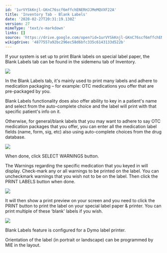 ```yaml
---
id: '1urVYSkKnjl-GKnC76scf6mffchENERHJJMeMQVXF22A'
title: 'Inventory Tab - Blank Labels'
date: '2020-02-27T20:31:19.130Z'
version: 27
mimeType: 'text/x-markdown'
links: []
source: 'https://drive.google.com/open?id=1urVYSkKnjl-GKnC76scf6mffchENERHJJMeMQVXF22A'
wikigdrive: '4877557a92bc296ec58d6bfc335c6143133d522b'
---
```

If your system is set up to print Blank labels on special label paper, the Blank Labels tab can be found in the sidemenu tab of Inventory.

![](../inventory-tab-blank-labels.assets/67ca7508f474be2d7b45b33d03b2ada4.png)

In the Blank Labels tab, it's mainly used to print many labels and adhere to medication packaging – for example: OTC medications you offer that are pre-packaged by you.

Blank Labels functionality does also offer ability to key in a patient's name and select from the auto-complete choice and the label will print with that specific patient's info on it.

Otherwise, for general/blank labels that you may want to adhere to say OTC medication packages that you offer, you can enter all the medication label fields (name, form, sig, etc) also using auto-complete choices from the drug database.

![](../inventory-tab-blank-labels.assets/69bce2cbab46a255f5b9f194f7130d2c.png)

When done, click SELECT WARNINGS button.

The Warnings regarding the specific medication that you keyed in will display. Check-mark any or all warnings to be printed on the label. You can uncheckmark warnings that you wish not to be on the label. Then click the PRINT LABELS button when done.

![](../inventory-tab-blank-labels.assets/a99820a60fb874ae13b074fb960878f4.png)

It will then show a print preview on your screen and you need to click the PRINT button to print the label on your special label paper & printer. You can print multiple of these ‘blank' labels if you wish.

![](../inventory-tab-blank-labels.assets/9f941ec37da0030ec6b62f34bb1d5de5.png)

Blank Labels feature is configured for a Dymo label printer.

Orientation of the label (in portrait or landscape) can be programmed by MIE in the layout.

